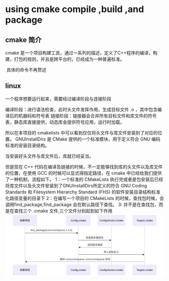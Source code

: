 # using cmake compile ,build ,and package

## cmake 简介
cmake 是一个项目构建工具，通过一系列的描述，定义了C++程序的编译，构建，打包的规则，并且是跨平台的，已经成为一种普遍标准。

![]()
具体的命令不再赘述

## linux 

一个程序想要运行起来，需要经过编译阶段与连接阶段

编译阶段：进行语法检查，此时头文件发挥作用，生成目标文件 .o ，其中包含编译后的机器码和符号表
链接阶段：链接器会合并所有目标文件和库文件的符号表，静态库直接提供，动态库金提供符号应用，运行时加载。

所以在本项目的 cmakelists 中可以看到仅仅将头文件与库文件安装到了对应的位置。 
GNUInstallDirs 是 CMake 提供的一个标准模块，用于定义符合 GNU 编码标准的安装目录结构。

当安装好头文件与库文件后，库就已经妥当。

但是现在 C++ 代码在编译及链接的时候，不一定能够找到库的头文件以及库文件的位置，在使用 GCC 的时候可以显式得指定路径，在 cmake 中已经给我们提供了一种机制，流程如下。
1：一个标准的 CMakeLists 执行完或者是包安装后已经将库文件以及头文件安装到了GNUInstallDirs所定义的符合 GNU Coding Standards 和 Filesystem Hierarchy Standard (FHS) 的软件安装目录结构标准化路径变量的目录下
2：在编写一个项目的 CMakeLists 的时候，查找包时候，会调用find_package,find_package 会在默认路径下查找。
3: 并不是在查找包，而是在查找三个 .cmake 文件,三个文件分别起到如下作用
![](./images/deepseek_mermaid_20250617_5265c8.png)
